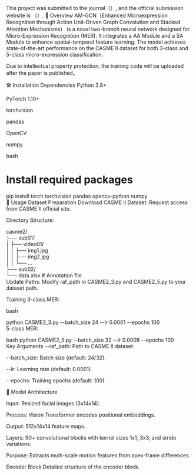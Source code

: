 This project was submitted to the journal（）, and the official submission website is （）.
📖 Overview
AM-GCN（Enhanced Microexpression Recognition through Action Unit-Driven Graph Convolution and Stacked Attention Mechanisms） is a novel two-branch neural network designed for Micro-Expression Recognition (MER). It integrates a AA Module and a SA Module  to enhance spatial-temporal feature learning. The model achieves state-of-the-art performance on the CASME II dataset for both 3-class and 5-class micro-expression classification. 

Due to intellectual property protection, the training code will be uploaded after the paper is published。


🛠 Installation
Dependencies
Python 3.8+

PyTorch 1.10+

torchvision

pandas

OpenCV

numpy

bash

# Install required packages  
pip install torch torchvision pandas opencv-python numpy  
🚀 Usage
Dataset Preparation
Download CASME II Dataset: Request access from CASME II official site.

Directory Structure:


casme2/  
├── sub01/  
│   ├── video01/  
│   │   ├── img1.jpg  
│   │   ├── img2.jpg  
│   │   └── ...  
├── sub02/  
└── data.xlsx  # Annotation file  
Update Paths: Modify raf_path in CASME2_3.py and CASME2_5.py to your dataset path.

Training
3-class MER:

bash

python CASME2_3.py --batch_size 24 --lr 0.0001 --epochs 100  
5-class MER:

bash
python CASME2_5.py --batch_size 32 --lr 0.0008 --epochs 100  
Key Arguments
--raf_path: Path to CASME II dataset.

--batch_size: Batch size (default: 24/32).

--lr: Learning rate (default: 0.0001).

--epochs: Training epochs (default: 100).

🧩 Model Architecture

Input: Resized facial images (3x14x14).

Process: Vision Transformer encodes positional embeddings.

Output: 512x14x14 feature maps.

Layers: 90+ convolutional blocks with kernel sizes 1x1, 3x3, and stride variations.

Purpose: Extracts multi-scale motion features from apex-frame differences.

Encoder Block
Detailed structure of the encoder block.

